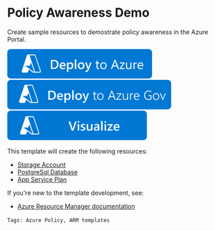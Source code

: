 # Policy Awareness Demo

Create sample resources to demostrate policy awareness in the Azure Portal.


[![Deploy To Azure](https://raw.githubusercontent.com/Azure/azure-quickstart-templates/master/1-CONTRIBUTION-GUIDE/images/deploytoazure.svg?sanitize=true)](https://portal.azure.com/?feature.experimentation=false&feature.experimentationflights=PolicyAware#create/Microsoft.Template/uri/https%3A%2F%2Fraw.githubusercontent.com%2Fjrob5756%2Fdefaults-policyaware-demo%2Fmain%2Fazuredeploy.json)
[![Deploy To Azure US Gov](https://raw.githubusercontent.com/Azure/azure-quickstart-templates/master/1-CONTRIBUTION-GUIDE/images/deploytoazuregov.svg?sanitize=true)](https://portal.azure.us/#create/Microsoft.Template/uri/https%3A%2F%2Fraw.githubusercontent.com%2Fjrob5756%2Fdefaults-policyaware-demo%2Fmain%2Fazuredeploy.json)
[![Visualize](https://raw.githubusercontent.com/Azure/azure-quickstart-templates/master/1-CONTRIBUTION-GUIDE/images/visualizebutton.svg?sanitize=true)](http://armviz.io/#/?load=https%3A%2F%2Fraw.githubusercontent.com%2Fjrob5756%2Fdefaults-policyaware-demo%2Fmain%2Fazuredeploy.json)

This template will create the following resources:

- [Storage Account](https://docs.microsoft.com/en-us/azure/storage/blobs/storage-blobs-overview)
- [PostgreSql Database](https://docs.microsoft.com/en-us/azure/postgresql/overview)
- [App Service Plan](https://docs.microsoft.com/en-us/azure/app-service/overview-hosting-plans)


If you're new to the template development, see:

- [Azure Resource Manager documentation](https://docs.microsoft.com/en-us/azure/azure-resource-manager/)

`Tags: Azure Policy, ARM templates`
